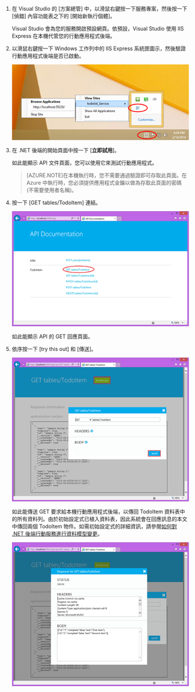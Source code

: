 
1. 在 Visual Studio 的 [方案總管] 中，以滑鼠右鍵按一下服務專案，然後按一下 [偵錯] 內容功能表之下的 [開始新執行個體]。

    Visual Studio 會為您的服務開啟預設網頁。依預設，Visual Studio 使用 IIS Express 在本機代管您的行動應用程式後端。

2. 以滑鼠右鍵按一下 Windows 工作列中的 IIS Express 系統匣圖示，然後驗證行動應用程式後端是否已啟動。

	 ![verify the mobile service in the taskbar](./media/mobile-services-dotnet-backend-test-local-service-api-documentation/iis-express-tray.png)

3. 在 .NET 後端的開始頁面中按一下 [**立即試用**]。

    如此能顯示 API 文件頁面，您可以使用它來測試行動應用程式。

	>[AZURE.NOTE]在本機執行時，您不需要通過驗證即可存取此頁面。在 Azure 中執行時，您必須提供應用程式金鑰以做為存取此頁面的密碼 (不需要使用者名稱)。

4. 按一下 [GET tables/TodoItem] 連結。

	![](./media/mobile-services-dotnet-backend-test-local-service-api-documentation/service-api-documentation-page.png)
   	
	如此能顯示 API 的 GET 回應頁面。

5. 依序按一下 [try this out] 和 [傳送]。
 
	![](./media/mobile-services-dotnet-backend-test-local-service-api-documentation/service-try-this-out-get-todoitems.png)

	如此能傳送 GET 要求給本機行動應用程式後端，以傳回 TodoItem 資料表中的所有資料列。由於初始設定式已植入資料表，因此系統會在回應訊息的本文中傳回兩個 TodoItem 物件。如需初始設定式的詳細資訊，請參閱[如何對 .NET 後端行動服務進行資料模型變更](../articles/mobile-services-dotnet-backend-how-to-use-code-first-migrations.md)。

	![](./media/mobile-services-dotnet-backend-test-local-service-api-documentation/service-try-this-out-get-response.png)

<!---HONumber=July15_HO4-->